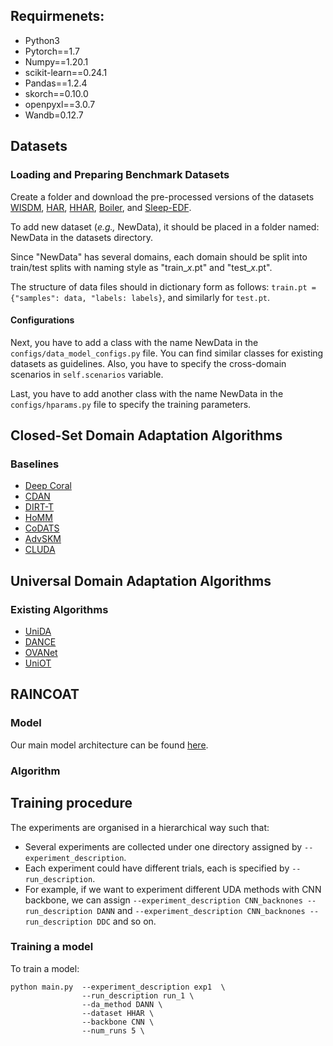 
## Requirmenets:
- Python3
- Pytorch==1.7
- Numpy==1.20.1
- scikit-learn==0.24.1
- Pandas==1.2.4
- skorch==0.10.0 
- openpyxl==3.0.7 
- Wandb=0.12.7 

## Datasets
### Loading and Preparing Benchmark Datasets
Create a folder and download the pre-processed versions of the datasets [WISDM](https://researchdata.ntu.edu.sg/dataset.xhtml?persistentId=doi:10.21979/N9/KJWE5B), [HAR](https://researchdata.ntu.edu.sg/dataset.xhtml?persistentId=doi:10.21979/N9/0SYHTZ), [HHAR](https://researchdata.ntu.edu.sg/dataset.xhtml?persistentId=doi:10.21979/N9/OWDFXO), [Boiler](https://researchdata.ntu.edu.sg/dataset.xhtml?persistentId=doi:10.21979/N9/OWDFXO), and [Sleep-EDF](https://researchdata.ntu.edu.sg/dataset.xhtml?persistentId=doi:10.21979/N9/OWDFXO).

To add new dataset (*e.g.,* NewData), it should be placed in a folder named: NewData in the datasets directory.

Since "NewData" has several domains, each domain should be split into train/test splits with naming style as
"train_*x*.pt" and "test_*x*.pt".

The structure of data files should in dictionary form as follows:
`train.pt = {"samples": data, "labels: labels}`, and similarly for `test.pt`.

#### Configurations
Next, you have to add a class with the name NewData in the `configs/data_model_configs.py` file. 
You can find similar classes for existing datasets as guidelines. 
Also, you have to specify the cross-domain scenarios in `self.scenarios` variable.

Last, you have to add another class with the name NewData in the `configs/hparams.py` file to specify
the training parameters.


## Closed-Set Domain Adaptation Algorithms
### Baselines
- [Deep Coral](https://arxiv.org/abs/1607.01719)
- [CDAN](https://arxiv.org/abs/1705.10667)
- [DIRT-T](https://arxiv.org/abs/1802.08735)
- [HoMM](https://arxiv.org/pdf/1912.11976.pdf)
- [CoDATS](https://arxiv.org/pdf/2005.10996.pdf)
- [AdvSKM](https://www.ijcai.org/proceedings/2021/0378.pdf)
- [CLUDA](https://www.ijcai.org/proceedings/2021/0378.pdf)

## Universal Domain Adaptation Algorithms
### Existing Algorithms
- [UniDA](https://arxiv.org/abs/1607.01719)
- [DANCE](https://arxiv.org/abs/1705.10667)
- [OVANet](https://arxiv.org/abs/1705.10667)
- [UniOT](https://arxiv.org/abs/1802.08735)


## RAINCOAT
### Model
Our main model architecture can be found [here](algorithms/RAINCOAT.py). 

### Algorithm 

## Training procedure

The experiments are organised in a hierarchical way such that:
- Several experiments are collected under one directory assigned by `--experiment_description`.
- Each experiment could have different trials, each is specified by `--run_description`.
- For example, if we want to experiment different UDA methods with CNN backbone, we can assign
`--experiment_description CNN_backnones --run_description DANN` and `--experiment_description CNN_backnones --run_description DDC` and so on.

### Training a model

To train a model:

```
python main.py  --experiment_description exp1  \
                --run_description run_1 \
                --da_method DANN \
                --dataset HHAR \
                --backbone CNN \
                --num_runs 5 \
```
